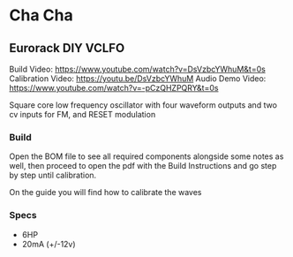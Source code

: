 # Cha Cha
## Eurorack DIY VCLFO

Build Video: https://www.youtube.com/watch?v=DsVzbcYWhuM&t=0s
Calibration Video: https://youtu.be/DsVzbcYWhuM
Audio Demo Video: https://www.youtube.com/watch?v=-pCzQHZPQRY&t=0s

Square core low frequency oscillator with four waveform outputs and two cv inputs for FM, and RESET modulation

### Build
Open the BOM file to see all required components alongside some notes as well, then proceed to open the pdf with the Build Instructions and go step by step until calibration.

On the guide you will find how to calibrate the waves

### Specs

* 6HP
* 20mA (+/-12v)
